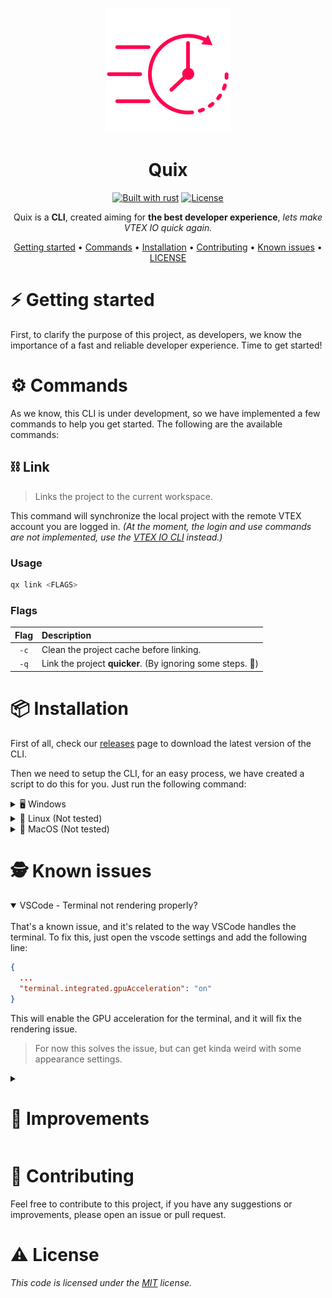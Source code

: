 <div align="center">

![logo.png](./assets/logo.png)

# Quix

[![Built with rust][rust-badge]][rust] [![License][license-badge]][license]

Quix is a **CLI**, created aiming for **the best developer experience**, _lets make VTEX IO quick again._

[Getting started](#getting-started) • [Commands](#commands) • [Installation](#installation) • [Contributing](#contributing) • [Known issues](#known-issues) • [LICENSE](#license)

</div>

<a name="getting-started">

# ⚡️ Getting started

</a>

First, to clarify the purpose of this project, as developers, we know the importance of a fast and reliable developer experience. Time to get started!

<a name="commands">

# ⚙️ Commands

</a>

As we know, this CLI is under development, so we have implemented a few commands to help you get started. The following are the available commands:

## ⛓️ Link

> Links the project to the current workspace.

This command will synchronize the local project with the remote VTEX account you are logged in. _(At the moment, the login and use commands are not implemented, use the [VTEX IO CLI](toolbelt) instead.)_

### Usage

```bash
qx link <FLAGS>
```

### Flags

| Flag | Description                                                |
| :--: | :--------------------------------------------------------- |
| `-c` | Clean the project cache before linking.                    |
| `-q` | Link the project **quicker**. (By ignoring some steps. 👀) |

<a name="installation">

# 📦 Installation

</a>

First of all, check our [releases]("https://github.com/rafaelrcamargo/quix/releases") page to download the latest version of the CLI.

Then we need to setup the CLI, for an easy process, we have created a script to do this for you. Just run the following command:

<details>
<summary>🖥️ Windows</summary>

```powershell
Invoke-WebRequest -Uri https://raw.githubusercontent.com/rafaelrcamargo/quix/main/release/add_to_path.ps1 -OutFile install.ps1; .\install.ps1
```

</details>

<details>
<summary>🐧 Linux (Not tested)</summary>

```bash
curl -s https://raw.githubusercontent.com/rafaelrcamargo/quix/main/release/add_to_path.sh | bash
```

</details>

<details>
<summary>🍎 MacOS (Not tested)</summary>

```bash
curl -s https://raw.githubusercontent.com/rafaelrcamargo/quix/main/release/add_to_path.sh | bash
```

</details>

<a name="known-issues">

# 🕵️ Known issues

</a>

<details open>
<summary>VSCode - Terminal not rendering properly?</summary>
<br>
That's a known issue, and it's related to the way VSCode handles the terminal. To fix this, just open the vscode settings and add the following line:

```json
{
  ...
  "terminal.integrated.gpuAcceleration": "on"
}
```

This will enable the GPU acceleration for the terminal, and it will fix the rendering issue.

> For now this solves the issue, but can get kinda weird with some appearance settings.

</details>

<details>

<summary>

# 🧮 Improvements

</summary>

<br>
One of the biggest improvements we have made is the performance, and thats the foundation of this project.

But no one ever knows for sure what is the best way to improve the performance of a project in every situation, so we have implemented and documented some benchmarks to help in our conclusions.

This list of benchmarks is not exhaustive, but it is a good starting point to understand how to improve the performance of this project, and to this moment we've documented the following:

## 📈 Benchmarks

- [🛑 Minifier](/benchmarks/minifier/results.md)
  - The idea behind this benchmark is to compare the performance of the minifier crate, and the VTEX IO Link endpoint. Comparing the performance of the raw files, and the minified files in the first and subsequent `quix link` commands.

</details>

<a name="contributing">

# 🥇 Contributing

</a>

Feel free to contribute to this project, if you have any suggestions or improvements, please open an issue or pull request.

<a name="license">

# ⚠️ License

</a>

_This code is licensed under the [MIT]("https://github.com/RafaelRCamargo/from-reddit-to-shorts/blob/master/LICENSE") license._

[rust-badge]: https://img.shields.io/badge/builtwith-rust-B7410E?style=flat-square
[rust]: https://www.rust-lang.org/pt-BR
[license-badge]: https://img.shields.io/github/license/rafaelrcamargo/quix?color=lightgray&style=flat-square
[license]: https://github.com/rafaelrcamargo/quix/blob/main/LICENSE

